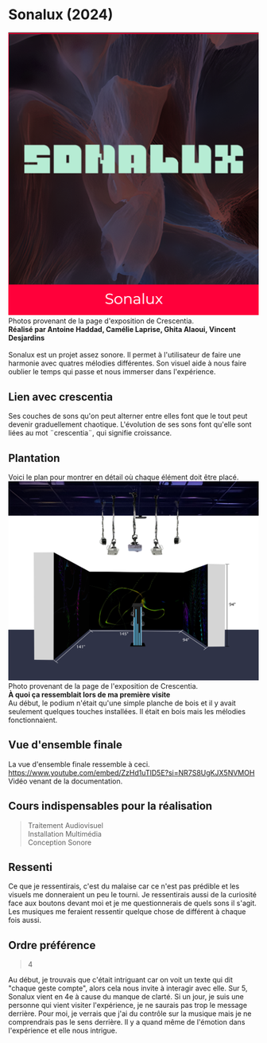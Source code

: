 # Sonalux (2024)
![photo](media/affiche_expo_sonalux.png) <br>
Photos provenant de la page d'exposition de Crescentia. <br>
**Réalisé par Antoine Haddad, Camélie Laprise, Ghita Alaoui, Vincent Desjardins** <br>
<br>
Sonalux est un projet assez sonore. Il permet à l'utilisateur de faire une harmonie avec quatres mélodies
différentes. Son visuel aide à nous faire oublier le temps qui passe et nous immerser dans l'expérience.
## Lien avec crescentia
Ses couches de sons qu'on peut alterner entre elles font que le tout peut devenir graduellement chaotique.
L'évolution de ses sons font qu'elle sont liées au mot ¨crescentia¨, qui signifie croissance.
## Plantation 
Voici le plan pour montrer en détail où chaque élément doit être placé. <br>
<img src="media/plantation_sonalux.png" width="600" height="400"> <br>
Photo provenant de la page de l'exposition de Crescentia. <br>
**À quoi ça ressemblait lors de ma première visite** <br>
Au début, le podium n'était qu'une simple planche de bois et il y avait seulement quelques touches 
installées. Il était en bois mais les mélodies fonctionnaient.<br>
## Vue d'ensemble finale
La vue d'ensemble finale ressemble à ceci. <br>
https://www.youtube.com/embed/ZzHd1uTlD5E?si=NR7S8UgKJX5NVMOH <br>
Vidéo venant de la documentation.
## Cours indispensables pour la réalisation
> Traitement Audiovisuel </br>
> Installation Multimédia </br>
> Conception Sonore </br>
## Ressenti
Ce que je ressentirais, c'est du malaise car ce n'est pas prédible et les visuels me donneraient un peu
le tourni. Je  ressentirais aussi de la curiosité face aux boutons devant moi et je me questionnerais
de quels sons il s'agit. Les musiques me feraient ressentir quelque chose de différent à chaque fois
aussi. 
## Ordre préférence
> 4 <br>
>
Au début, je trouvais que c'était intriguant car on voit un texte qui dit "chaque geste compte", alors 
cela nous invite à interagir avec elle. Sur 5, Sonalux vient en 4e à cause du manque de clarté. Si un 
jour, je suis une personne qui vient visiter l'expérience, je ne saurais pas trop le message derrière. 
Pour moi, je verrais que j'ai du contrôle sur la musique mais je ne comprendrais pas le sens derrière. 
Il y a quand même de l'émotion dans l'expérience et elle nous intrigue. 
